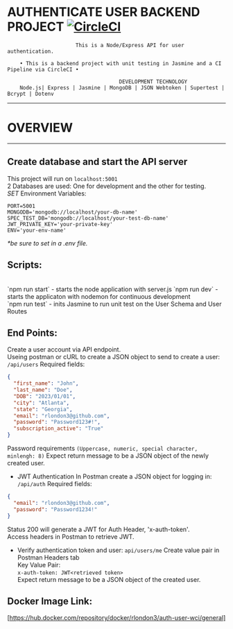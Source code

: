 AUTHENTICATE USER BACKEND PROJECT [![CircleCI](https://dl.circleci.com/status-badge/img/gh/rlondon3/authenticate-user/tree/main.svg?style=svg)](https://dl.circleci.com/status-badge/redirect/gh/rlondon3/authenticate-user/tree/main)
=======================================================
                          This is a Node/Express API for user authentication.

        • This is a backend project with unit testing in Jasmine and a CI Pipeline via CircleCI •
      
                                        DEVELOPMENT TECHNOLOGY
        Node.js| Express | Jasmine | MongoDB | JSON Webtoken | Supertest | Bcrypt | Dotenv 
 ___________________________________________________________________

# OVERVIEW
---------------------------
## Create database and start the API server  
This project will run on `localhost:5001`   
2 Databases are used: One for development and the other for testing.  
*SET* Environment Variables:
```   
PORT=5001 
MONGODB='mongodb://localhost/your-db-name'
SPEC_TEST_DB='mongodb://localhost/your-test-db-name'
JWT_PRIVATE_KEY='your-private-key'
ENV='your-env-name'
```
_*be sure to set in a .env file._  

## Scripts:
<br>
`npm run start` - starts the node application with server.js
`npm run dev` - starts the applicaton with nodemon for continuous development<br/>
`npm run test` - inits Jasmine to run unit test on the User Schema and User Routes
 

## End Points: 
Create a user account via API endpoint.  
Useing postman or cURL to create a JSON object to send to create a user: `/api/users` 
Required fields:  
```json
{
  "first_name": "John", 
  "last_name": "Doe",
  "DOB": "2023/01/01",
  "city": "Atlanta", 
  "state": "Georgia",
  "email": "rlondon3@github.com",
  "password": "Password123#!",   
  "subscription_active": "True"
}
```
Password requirements `(Uppercase, numeric, special character, minlengh: 8)`
Expect return message to be a JSON object of the newly created user.

- JWT Authentication 
In Postman create a JSON object for logging in: `/api/auth` 
Required fields: 
```json
{
  "email": "rlondon3@github.com",
  "password": "Password1234!"
} 
```
Status 200 will generate a JWT for Auth Header, 'x-auth-token'.  
Access headers in Postman to retrieve JWT.  

- Verify authentication token and user: `api/users/me` 
Create value pair in Postman Headers tab   
Key Value Pair:   
`x-auth-token: JWT<retrieved token>`   
Expect return message to be a JSON object of the created user.  

## Docker Image Link: 
[https://hub.docker.com/repository/docker/rlondon3/auth-user-wci/general]
